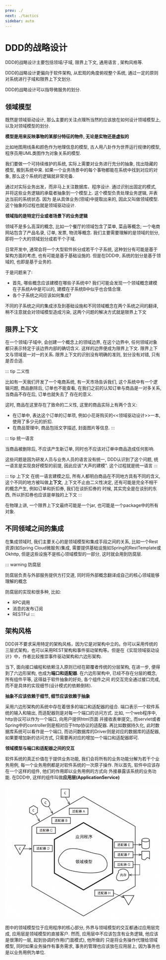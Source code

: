 ```yaml
---
prev: ./
next: ./tactics
sidebar: auto
---
```


# DDD的战略设计

DDD的战略设计主要包括领域/子域, 限界上下文, 通用语言 , 架构风格等.

DDD的战略设计更偏向于软件架构, 从宏观的角度俯视整个系统, 通过一定的原则对系统进行子域和限界上下文划分.

DDD的战略设计可以指导微服务的划分. 

## 领域模型

既然是领域驱动设计, 那么主要的关注点理所当然的应该放在如何设计领域模型上, 以及对领域模型的划分. 

**模型是用来反映事物的某部分特征的物件, 无论是实物还是虚拟的**

比如地图用线条和颜色作为地理信息的模型, 古人用八卦作为世界运行规律的模型, 程序员用UML类图作为对象关系的模型.

我们要做一个可持续维护的系统, 实际上需要对业务进行充分的抽象, 找出隐藏的模型, 搬到系统中来. 如果一个业务场景中的每个事物都能在系统中找到对应的对象, 那么这个系统的逻辑就非常完备. 

通过对实际业务出发，而非马上关注数据库、程序设计. 通过识别出固定的模式, 并将这些业务逻辑的承载者抽象到一个模型上. 这个模型负责处理业务逻辑, 并表达当前的系统状态. 因为
是从具体业务(领域)中提取出来的, 因此又叫做领域模型. 这个抽象的过程也就是领域驱动设计.

**领域指的是特定行业或者场景下的业务逻辑**

领域不是多么高深的概念, 比如一个餐厅的领域包含了菜单, 菜品等概念; 一个电商网站包含了产品名录, 订单, 发票, 物流等概念. 我们主要需要理解的是领域的划分,
即将一个大的领域划分成若干个子域.

日常开发中, 通常会将一个大型软件拆分成若干个子系统, 这种划分有可能是基于架构方面的考虑, 也有可能是基于基础设施的. 但是在DDD中, 系统的划分是基于领域的,
也即是基于业务的.

于是问题来了: 

- 首先, 哪些概念应该建模在哪些子系统中? 我们可能会发现一个领域概念建模在子系统A中是可以的, 建模在子系统B中似乎也合情合理.  
- 各个子系统之间应该如何集成? 

不同的子系统之间的集成涉及到基础设施和不同领域概念在两个系统之间的翻译, 稍不注意就会对领域模型造成污染, 这两个问题的解决方式就是限界上下文


## 限界上下文

在一个领域/子域中, 会创建一个概念上的领域边界, 在这个边界中, 任何领域对象都只表示特定于该边界内部的确切含义. 这样的边界便成为限界上下文. 限界上下文与领域是一对一的关系. 
限界上下文的识别没有明确的准则, 划分没有对错, 只有是否合适. 

::: tip 二义性

比如有一天我们开发了一个电商系统, 有一天市场告诉我们, 这个系统中有一个逻辑问题, 商品删除后, 订单也不能查看, 在我们之前的认知订单与商品是一对多关系, 当商品不存在后, 订单也就失去了
存在的意义. 

这时, 商品在这里存在了致命的二义性, 这里的商品实际上有两个含义:

- 在订单中, 表达这个订单的订单项, 例如小花哥购买的<<领域驱动设计>>一本, 使用了多少元的折扣. 
- 在商品管理中, 商品包括文字描述, 封面图片等信息.
:::

::: tip 统一语言

当商品被删除后, 不应该产生新订单, 同时也不应该对订单中商品造成任何影响. 

这些问题是因为研发人员与业务人员的语言没有统一, DDD认识到了这个问题, 统一语言是实现良好模型的前提, 因此应该"大声的建模". 这个过程就是统一语言
:::

::: tip 上下文
在统一语言建模之后, 所有人都明白商品在不同地方具有不同的含义, 这个不同的地方被叫做**上下文**, 上下文不止由二义性决定, 还有可能是完全不相干的概念产生, 例如订单和折扣券, 我们在谈折扣券的
时候, 其实完全是在谈别的东西, 所以折扣券也应该是单独的上下文
:::

在物理上讲, 一个限界上下文最终可能是一个jar, 也可能是一个package中的所有对象. 

## 不同领域之间的集成

在集成领域时, 我们主要关心的是领域模型和集成手段之间的关系, 比如一个Rest资源(如Spring Cloud微服务)集成, 需要提供基础设施如Spring的RestTemplate或Okhttp, 但是这些设施不是核心领域模型的一部分, 这时就会用到防腐层. 

::: warning 防腐层

防腐层负责与外部服务提供方打交道, 同时将外部概念翻译成自己的核心领域能够理解的概念

防腐层的实现和很多种, 比如:
- RPC调用 
- 消息的发布订阅
- RESTFul
:::

## 架构风格

DDD并不要求采用特定的架构风格，因为它是对架构中立的。你可以采用传统的三层式架构，也可以采用REST架构和事件驱动架构等。但是在《实现领域驱动设计》中，作者比较推崇事件驱动架构和六边形架构.

当下, 面向接口编程和依赖注入原则已经在颠覆者传统的分层架构, 在进一步, 便得到了六边形架构, 也成为**端口和适配器**. 在六边形架构中, 已经不存在分层的概念, 所有组件平等, 这得益于软件抽象的好处, 各个组件之间
的交互完全通过接口完成, 而不是具体的实现细节(设计模式的依赖倒转).

**抽象不应该依赖于细节, 细节应该依赖于抽象**

采用六边形架构的系统中存在着很多的端口和适配器的组合. 端口表示一个软件系统的输入和输出, 而适配器则是对每一个端口的访问方式.  比如, 一个web程序中, http协议可以作为一个端口, 向用户提供html页面
并接收表单提交;, 而servlet或者Spring中的controller则是相对应于http协议的适配器. 再比如数据持久化, 此时数据库系统可以看作是一个端口, 而访问数据库的Driver则是对应的数据库的适配器, 如果要增加新的访问方式,
只需要再对应的增加一个端口和适配器即可. 

**领域模型与端口和适配器之间的交互**

软件系统的真正价值在于提供业务功能, 我们会将所有的业务功能分解为若干个业务用例, 每一个业务用例都是对软件系统的一次原子操作. 所以首先, 软件中应该存在一个这样的组件, 他们的作用即以业务用例的方式向
外接暴露该系统的业务功能. 在DDD中, 这样的组件叫做**应用层(ApplicationService)**

![application-service](../.vuepress/images/DDD-2.png)

图中的领域模型位于应用程序的核心部分, 外界与领域模型的交互都通过应用层完成, 应用层是领域模型的直接客户. 然而, 应用层中不应该包含有业务逻辑, 他应该是很薄的一层, 起到协调的作用(门面模式), 他所做的
只是将业务操作代理给领域模型, 同时如果业务操作有事务需求, 事务的管理也应该放在应用层上, 因为事务也是以业务用例为单位. 








